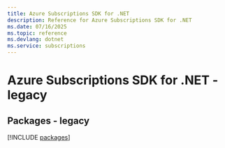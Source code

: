 ```yaml
---
title: Azure Subscriptions SDK for .NET
description: Reference for Azure Subscriptions SDK for .NET
ms.date: 07/16/2025
ms.topic: reference
ms.devlang: dotnet
ms.service: subscriptions
---
```

# Azure Subscriptions SDK for .NET - legacy
## Packages - legacy
[!INCLUDE [packages](subscriptions-index.md)]